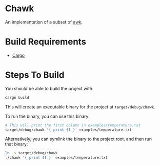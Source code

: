 # Chawk

An implementation of a subset of [awk](https://en.wikipedia.org/wiki/AWK).

# Build Requirements

- [Cargo](https://doc.rust-lang.org/cargo/getting-started/installation.html)

# Steps To Build

You should be able to build the project with:
```bash
cargo build
```

This will create an executable binary for the project at
`target/debug/chawk`.

To run the binary, you can use this binary:
```bash
# This will print the first column in examples/temperature.txt
target/debug/chawk '{ print $1 }' examples/temperature.txt
```

Alternatively, you can symlink the binary to the project root, and then run
that binary:
```bash
ln -s target/debug/chawk
./chawk '{ print $1 }' examples/temperature.txt
```

